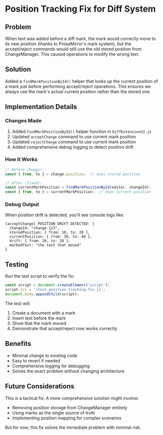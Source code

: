 # Position Tracking Fix for Diff System

## Problem
When text was added before a diff mark, the mark would correctly move to its new position (thanks to ProseMirror's mark system), but the accept/reject commands would still use the old stored position from ChangeManager. This caused operations to modify the wrong text.

## Solution
Added a `findMarkPositionById()` helper that looks up the current position of a mark just before performing accept/reject operations. This ensures we always use the mark's actual current position rather than the stored one.

## Implementation Details

### Changes Made
1. Added `findMarkPositionById()` helper function in `DiffExtensionV2.js`
2. Updated `acceptChange` command to use current mark position
3. Updated `rejectChange` command to use current mark position
4. Added comprehensive debug logging to detect position drift

### How It Works
```javascript
// Before (buggy):
const { from, to } = change.position;  // Uses stored position

// After (fixed):
const currentMarkPosition = findMarkPositionById(editor, changeId);
const { from, to } = currentMarkPosition;  // Uses current position
```

### Debug Output
When position drift is detected, you'll see console logs like:
```
[acceptChange] POSITION DRIFT DETECTED: {
  changeId: "change-123",
  storedPosition: { from: 10, to: 20 },
  currentPosition: { from: 30, to: 40 },
  drift: { from: 20, to: 20 },
  markedText: "the text that moved"
}
```

## Testing
Run the test script to verify the fix:
```javascript
const script = document.createElement('script');
script.src = '/test-position-tracking-fix.js';
document.body.appendChild(script);
```

The test will:
1. Create a document with a mark
2. Insert text before the mark
3. Show that the mark moved
4. Demonstrate that accept/reject now works correctly

## Benefits
- Minimal change to existing code
- Easy to revert if needed
- Comprehensive logging for debugging
- Solves the exact problem without changing architecture

## Future Considerations
This is a tactical fix. A more comprehensive solution might involve:
- Removing position storage from ChangeManager entirely
- Using marks as the single source of truth
- Implementing position mapping for complex scenarios

But for now, this fix solves the immediate problem with minimal risk. 